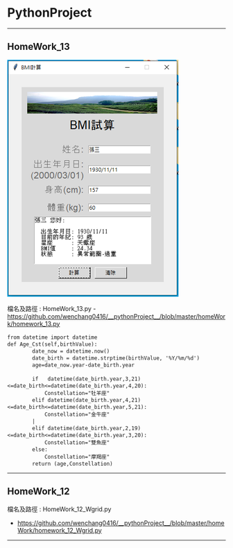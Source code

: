 # __PythonProject__
---
## HomeWork_13

![產生圖片](./homeWork/images/homework_13.PNG)

檔名及路徑 : HomeWork_13.py
-https://github.com/wenchang0416/__pythonProject__/blob/master/homeWork/homework_13.py

```
from datetime import datetime
def Age_Cst(self,birthValue):
        date_now = datetime.now()        
        date_birth = datetime.strptime(birthValue, '%Y/%m/%d')
        age=date_now.year-date_birth.year

        if   datetime(date_birth.year,3,21)<=date_birth<=datetime(date_birth.year,4,20):
            Constellation="牡羊座"   
        elif datetime(date_birth.year,4,21)<=date_birth<=datetime(date_birth.year,5,21): 
            Constellation="金牛座"
        |
        elif datetime(date_birth.year,2,19)<=date_birth<=datetime(date_birth.year,3,20): 
            Constellation="雙魚座"
        else:
            Constellation="摩羯座"
        return (age,Constellation)    
```
---

## HomeWork_12

檔名及路徑 : HomeWork_12_Wgrid.py
- https://github.com/wenchang0416/__pythonProject__/blob/master/homeWork/homework_12_Wgrid.py

---
